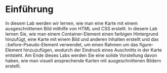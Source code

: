 # Einführung

In diesem Lab werden wir lernen, wie man eine Karte mit einem ausgeschnittenen Bild mithilfe von HTML und CSS erstellt. In diesem Lab lernen Sie, wie man einem Container-Element einen farbigen Hintergrund hinzufügt, eine Karte mit einem Bild und anderen Inhalten erstellt und das ::before-Pseudo-Element verwendet, um einen Rahmen um das figure-Element hinzuzufügen, wodurch der Eindruck eines Auschnitts in der Karte entsteht. Am Ende dieses Labs werden Sie eine solide Vorstellung davon haben, wie man visuell ansprechende Karten mit ausgeschnittenen Bildern erstellt.

